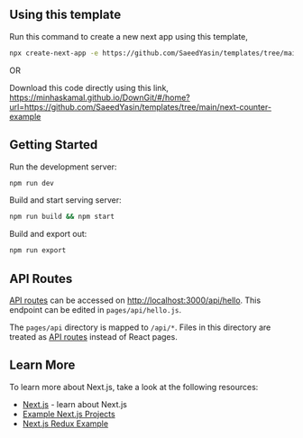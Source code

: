 ## Using this template
Run this command to create a new next app using this template,
```bash
npx create-next-app -e https://github.com/SaeedYasin/templates/tree/main/next-counter-example
```

OR

Download this code directly using this link,
https://minhaskamal.github.io/DownGit/#/home?url=https://github.com/SaeedYasin/templates/tree/main/next-counter-example

## Getting Started

Run the development server:

```bash
npm run dev
```

Build and start serving server:

```bash
npm run build && npm start
```

Build and export out:

```bash
npm run export
```

## API Routes

[API routes](https://nextjs.org/docs/api-routes/introduction) can be accessed on [http://localhost:3000/api/hello](http://localhost:3000/api/hello). This endpoint can be edited in `pages/api/hello.js`.

The `pages/api` directory is mapped to `/api/*`. Files in this directory are treated as [API routes](https://nextjs.org/docs/api-routes/introduction) instead of React pages.

## Learn More

To learn more about Next.js, take a look at the following resources:

- [Next.js](https://nextjs.org/docs/getting-started) - learn about Next.js
- [Example Next.js Projects](https://github.com/vercel/next.js/tree/canary/examples)
- [Next.js Redux Example](https://github.com/vercel/next.js/tree/canary/examples/with-redux)
